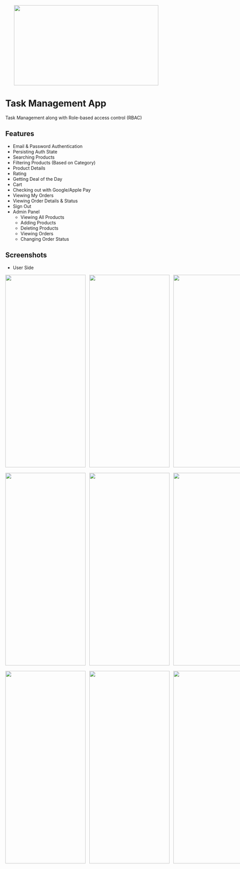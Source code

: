 <p align="center">
 <img src="https://github.com/SatyamKanoujia/amazone_clone/assets/126379275/5573c899-941b-4600-bada-c3764b46c6bc.png" width="450" height="250">
</p>

# Task Management App


Task Management along with Role-based access control (RBAC)

## Features
- Email & Password Authentication
- Persisting Auth State
- Searching Products
- Filtering Products (Based on Category)
- Product Details
- Rating
- Getting Deal of the Day
- Cart
- Checking out with Google/Apple Pay
- Viewing My Orders
- Viewing Order Details & Status
- Sign Out
- Admin Panel
    - Viewing All Products
    - Adding Products
    - Deleting Products
    - Viewing Orders
    - Changing Order Status
 
## Screenshots
 - User Side
<div style="display: flex; flex-direction: row;">
<img src = "https://github.com/SatyamKanoujia/amazone_clone/assets/126379275/b2f15271-671f-4619-a9e4-d95097184669.jpg" width="250" height="600">
&nbsp;&nbsp;&nbsp;
<img src = "https://github.com/SatyamKanoujia/amazone_clone/assets/126379275/667e2030-1b52-4cd6-9362-dee6633024c5.jpg" width="250" height="600">
&nbsp;&nbsp;&nbsp;
<img src = "https://github.com/SatyamKanoujia/amazone_clone/assets/126379275/32b81130-d7cd-40ff-a45a-ed00c03bff6a.jpg" width="250" height="600">
&nbsp;&nbsp;&nbsp;
</div>
&nbsp;&nbsp;&nbsp;&nbsp;&nbsp;
<div style="display: flex; flex-direction: row;">
<img src = "https://github.com/SatyamKanoujia/amazone_clone/assets/126379275/cffcdef7-d3e8-4d35-914b-b8ffa7da883c.jpg" width="250" height="600">
&nbsp;&nbsp;&nbsp;
<img src = "https://github.com/SatyamKanoujia/amazone_clone/assets/126379275/d467aa91-a9b5-446b-b701-1a5911bcfadc.jpg" width="250" height="600">
&nbsp;&nbsp;&nbsp;
<img src = "https://github.com/SatyamKanoujia/amazone_clone/assets/126379275/f63a7dbd-db87-421e-b2f4-e46e46b4fa5a.jpg" width="250" height="600">
&nbsp;&nbsp;&nbsp;
</div>
&nbsp;&nbsp;&nbsp;&nbsp;&nbsp;
<div style="display: flex; flex-direction: row;">
<img src = "https://github.com/SatyamKanoujia/amazone_clone/assets/126379275/bb98fbe0-0822-456e-9925-81bfe7953698.jpg" width="250" height="600">
&nbsp;&nbsp;&nbsp;
<img src = "https://github.com/SatyamKanoujia/amazone_clone/assets/126379275/53112f71-73da-4359-bc15-bf995d1cc724.jpg" width="250" height="600">
&nbsp;&nbsp;&nbsp;
<img src = "https://github.com/SatyamKanoujia/amazone_clone/assets/126379275/0c029f4f-16ed-4ce1-88c4-3a6960fe3c61.jpg" width="250" height="600">
&nbsp;&nbsp;&nbsp;

- Admin Side
<div style="display: flex; flex-direction: row;">
<img src = "https://github.com/SatyamKanoujia/amazone_clone/assets/126379275/114f3635-a716-4447-98fc-7e2c5abbbb23.jpg" width="250" height="600">
&nbsp;&nbsp;&nbsp;
<img src = "https://github.com/SatyamKanoujia/amazone_clone/assets/126379275/beca789e-b83a-4eff-ba56-8351caf30bd6.jpg" width="250" height="600">
&nbsp;&nbsp;&nbsp;
<img src = "https://github.com/SatyamKanoujia/amazone_clone/assets/126379275/f2f2d4c5-4f90-44b6-8f75-6df570af062a.jpg" width="250" height="600">
&nbsp;&nbsp;&nbsp;
</div>
&nbsp;&nbsp;&nbsp;&nbsp;&nbsp;

## Running Locally
After cloning this repository, migrate to ```amazone_clone``` folder. Then, follow the following steps:
- Create MongoDB Project & Cluster
- Click on Connect, follow the process where you will get the uri.- Replace the MongoDB uri with yours in ```server/index.js```.
- Head to ```lib/constant/global_variable.dart``` file, replace <yourip> with your IP Address. 
- Create Cloudinary Project, enable unsigned operation in settings.
- Head to ```lib/features/admin/services/admin_services.dart```, replace ```dhch0lsvt``` and ```nxv7mlgl``` with your Cloud Name and Upload Preset respectively.

Then run the following commands to run your app:

### Server Side
```bash
  cd server
  npm install
  npm run dev (for continuous development)
  OR
  npm start (to run script 1 time)
```

### Client Side
```bash
  flutter pub get
  open -a simulator (to get iOS Simulator)
  flutter run
```

## Tech Used
**Server**: Node.js, Express, Mongoose, MongoDB, Cloudinary

**Client**: Flutter, Provider
    
## Feedback

If you have any feedback, please reach out to me at skanoujia9@gmail.com
